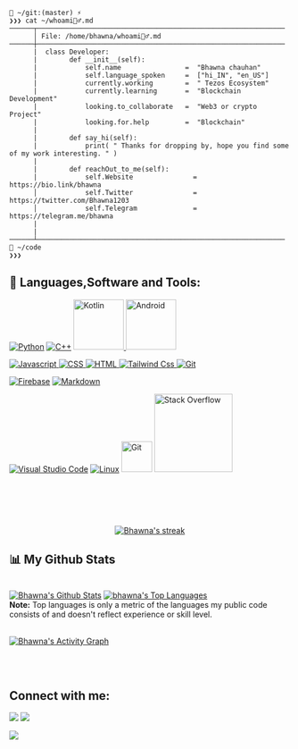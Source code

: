 
```
📂 ~/git:(master) ⚡
❯❯❯ cat ~/whoami🙋‍♂️.md
──────┬──────────────────────────────────────────────────────────────
      │ File: /home/bhawna/whoami🙋‍♂️.md
──────┼──────────────────────────────────────────────────────────────
      |  class Developer:
      |        def __init__(self):
      |            self.name                =  "Bhawna chauhan"
      |            self.language_spoken     =  ["hi_IN", "en_US"]
      |            currently.working        =  " Tezos Ecosystem"
      |            currently.learning       =  "Blockchain Development"
      |            looking.to_collaborate   =  "Web3 or crypto Project"
      |            looking.for.help         =  "Blockchain"
      |
      |        def say_hi(self):
      |            print( " Thanks for dropping by, hope you find some of my work interesting. " )
      |
      |        def reachOut_to_me(self):
      |            self.Website               = https://bio.link/bhawna
      │            self.Twitter               = https://twitter.com/Bhawna1203
      │            self.Telegram              = https://telegram.me/bhawna
      |      
      |
──────┴──────────────────────────────────────────────────────────────
📂 ~/code
❯❯❯
```

## 🚀 Languages,Software and Tools:

<p>

<a href="#"><img alt="Python" src="http://img.shields.io/badge/-Python-3776AB?style=for-the-badge&logo=python&logoColor=ffffff"></a>
<a href="#"><img alt="C++" src="https://img.shields.io/badge/C%2B%2B-00599C?style=for-the-badge&logo=c%2B%2B&logoColor=white"></a>
<a href="#"><img alt="Kotlin" src="https://img.shields.io/badge/Kotlin-0095D5?&style=for-the-badge&logo=kotlin&logoColor=white" width="90" >
<a href="#"><img alt="Android" src="https://img.shields.io/badge/Android-3DDC84?style=for-the-badge&logo=android&logoColor=white" width="90" ></a><br>

<a href="#"><img alt="Javascript" src="https://img.shields.io/badge/-JavaScript-%23F7DF1C?style=for-the-badge&logo=javascript&logoColor=000000&labelColor=%23F7DF1C&color=%23FFCE5A">
<a href="#"><img alt="CSS" src="https://img.shields.io/badge/-CSS3-%231572B6?style=for-the-badge&logo=css3">
<a href="#"><img alt="HTML" src="https://img.shields.io/badge/-HTML5-%23E44D27?style=for-the-badge&logo=html5&logoColor=ffffff">
<a href="#"><img alt="Tailwind Css" src="https://img.shields.io/badge/Tailwind_CSS-38B2AC?style=for-the-badge&logo=tailwind-css&logoColor=white">
<a href="#"><img alt="Git" src="https://img.shields.io/badge/-Git-%23F05032?style=for-the-badge&logo=git&logoColor=%23ffffff">
  <br>
     
<a href="#"><img alt="Firebase" src="https://img.shields.io/badge/-Firebase-FFCA28?style=for-the-badge&logo=firebase&logoColor=ffffff"></a>
<a href="#"><img alt="Markdown" src="https://img.shields.io/badge/Markdown-000000?style=for-the-badge&logo=markdown&logoColor=white"></a>
  <br>
  
  <a href="#"><img alt="Visual Studio Code" src="http://img.shields.io/badge/-VS%20Code-007ACC?style=for-the-badge&logo=visual-studio-code&logoColor=ffffff"></a>
<a href="#"><img alt="Linux" src="http://img.shields.io/badge/-Linux-0078D6?style=for-the-badge&logo=linux&logoColor=ffffff" ></a>
<a href="#"><img alt="Git" src="https://img.shields.io/badge/Git-F05033.svg?logo=git&logoColor=white" width="55"></a>
<a href="#"><img alt="Stack Overflow" src="https://img.shields.io/badge/-Stack%20Overflow-FE7A16?logo=stack-overflow&logoColor=white" width="140"></a>
</p>

</p>     

<p>


<br />
<br>
</p>


<br/>

<p align="center">
    <a href="https://github.com/Bhawna1203/github-readme-streak-stats">
        <img title="🔥 Get streak stats for your profile at git.io/streak-stats" alt="Bhawna's streak" src="https://github-readme-streak-stats.herokuapp.com/?user=Bhawna1203&theme=black-ice&hide_border=true&stroke=0000&background=060A0CD0"/>
    </a>
</p>

## 📊 My Github Stats

  <br/>
    <a href="https://github.com/Bhawna1203/github-readme-stats"><img alt="Bhawna's Github Stats" src="https://github-readme-stats.vercel.app/api?username=Bhawna1203&show_icons=true&count_private=true&theme=react&hide_border=true&bg_color=0D1117" /></a>
  <a href="https://github.com/Bhawna1203/github-readme-stats"><img alt="bhawna's Top Languages" src="https://github-readme-stats.vercel.app/api/top-langs/?username=Bhawna1203&langs_count=8&count_private=true&layout=compact&theme=react&hide_border=true&bg_color=0D1117" /></a>
  <br/>
  <b>Note:</b> Top languages is only a metric of the languages my public code consists of and doesn't reflect experience or skill level.


<br/>
<br/>

<a href="https://github.com/Bhawna1203/github-readme-activity-graph"><img alt="Bhawna's Activity Graph" src="https://activity-graph.herokuapp.com/graph?username=Bhawna1203&bg_color=0D1117&color=5BCDEC&line=5BCDEC&point=FFFFFF&hide_border=true" /></a>

<br/>
<br/>

## Connect with me:
<p align="left">

<a href = "https://www.linkedin.com/in/bhawna-chauhan-00a32a200/"><img src="https://img.shields.io/badge/-bhawnaChauhan-0077B5?style=flat&logo=Linkedin&logoColor=white" /></a>
<a href="mailto:bhawnabc2002@gmail.com"><img src="https://img.shields.io/badge/-bhawnabc2002@gmail.com-D14836?style=flat&logo=Gmail&logoColor=white"/></a>


<a href = "https://twitter.com/BhawnaC18275984?t=CvNYst1mt3205EcytAjLbA&s=09"><img src="https://img.shields.io/badge/-@bhawnaChauhan-1877F2?style=flat&logo=Twitter&logoColor=white"/></a>

</p>

